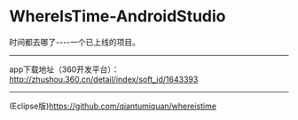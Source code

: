 # WhereIsTime-AndroidStudio
时间都去哪了----一个已上线的项目。

****************************************
app下载地址（360开发平台）：http://zhushou.360.cn/detail/index/soft_id/1643393
****************************************
(Eclipse版)https://github.com/qiantumiquan/whereistime
